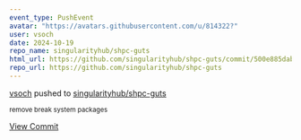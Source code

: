 ```yaml
---
event_type: PushEvent
avatar: "https://avatars.githubusercontent.com/u/814322?"
user: vsoch
date: 2024-10-19
repo_name: singularityhub/shpc-guts
html_url: https://github.com/singularityhub/shpc-guts/commit/500e885dab1fc976ac044ff88e88b9eef0e13703
repo_url: https://github.com/singularityhub/shpc-guts
---
```


<a href='https://github.com/vsoch' target='_blank'>vsoch</a> pushed to <a href='https://github.com/singularityhub/shpc-guts' target='_blank'>singularityhub/shpc-guts</a>

<small>remove break system packages</small>

<a href='https://github.com/singularityhub/shpc-guts/commit/500e885dab1fc976ac044ff88e88b9eef0e13703' target='_blank'>View Commit</a>